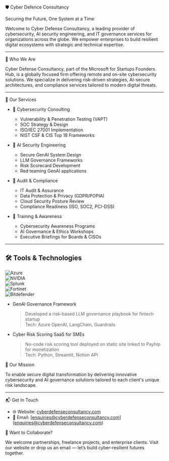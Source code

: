 🛡️ Cyber Defence Consultancy

Securing the Future, One System at a Time

Welcome to Cyber Defense Consultancy, a leading provider of cybersecurity, AI security engineering, and IT governance services for organizations across the globe. We empower enterprises to build resilient digital ecosystems with strategic and technical expertise.

---

🚀 Who We Are

Cyber Defense Consultancy, part of the Microsoft for Startups Founders Hub, is a globally focused firm offering remote and on-site cybersecurity solutions. We specialize in delivering risk-driven strategies, AI-secure architectures, and compliance services tailored to modern digital threats.

---

🧰 Our Services

- 🔐 Cybersecurity Consulting
  - Vulnerability & Penetration Testing (VAPT)
  - SOC Strategy & Design
  - ISO/IEC 27001 Implementation
  - NIST CSF & CIS Top 18 Frameworks

- 🤖 AI Security Engineering
  - Secure GenAI System Design
  - LLM Governance Frameworks
  - Risk Scorecard Development
  - Red teaming GenAI applications

- 🧾 Audit & Compliance
  - IT Audit & Assurance
  - Data Protection & Privacy (GDPR/POPIA)
  - Cloud Security Posture Review
  - Compliance Readiness (ISO, SOC2, PCI-DSS)

- 🧠 Training & Awareness
  - Cybersecurity Awareness Programs
  - AI Governance & Ethics Workshops
  - Executive Briefings for Boards & CISOs

---

## 🛠️ Tools & Technologies

![Azure](https://img.shields.io/badge/Azure-Security-blue)  
![NVIDIA](https://img.shields.io/badge/NVIDIA-AI%20Engineer-green)  
![Splunk](https://img.shields.io/badge/Splunk-SIEM-orange)  
![Fortinet](https://img.shields.io/badge/Fortinet-Partner-red)  
![Bitdefender](https://img.shields.io/badge/Bitdefender-MSP-lightgrey)

- GenAI Governance Framework  
  > Developed a risk-based LLM governance playbook for fintech startup  
  > Tech: Azure OpenAI, LangChain, Guardrails

- Cyber Risk Scoring SaaS for SMEs  
  > No-code risk scoring tool deployed on static site linked to Payhip for monetization  
  > Tech: Python, Streamlit, Notion API

🧭 Our Mission

To enable secure digital transformation by delivering innovative cybersecurity and AI governance solutions tailored to each client's unique risk landscape.

---
📬 Get In Touch

- 🌐 Website: [cyberdefenseconsultancy.com](https://cyberdefenseconsultancy.com)  
- 📧 Email: [enquiries@cyberdefenseconsultancy.com] (enquiries@cyberdefenseconsultancy.com)  

🧭 Want to Collaborate?

We welcome partnerships, freelance projects, and enterprise clients. Visit our website or drop us an email — let’s build cyber-resilient futures together.



